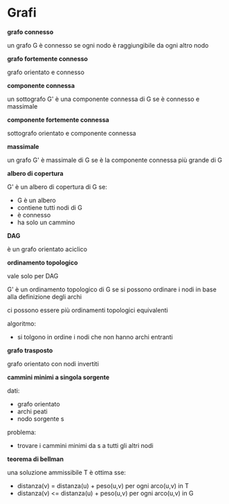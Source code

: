 # Grafi

**grafo connesso**

un grafo G è connesso se ogni nodo è raggiungibile da ogni altro nodo

**grafo fortemente connesso**

grafo orientato e connesso

**componente connessa**

un sottografo G' è una componente connessa di G se è connesso e massimale

**componente fortemente connessa**

sottografo orientato e componente connessa

**massimale**

un grafo G' è massimale di G se è la componente connessa più grande di G  

**albero di copertura**

G' è un albero di copertura di G se:
* G è un albero
* contiene tutti nodi di G
* è connesso
* ha solo un cammino

**DAG**

è un grafo orientato aciclico

**ordinamento topologico**

vale solo per DAG

G' è un ordinamento topologico di G se si possono ordinare i nodi in base alla definizione degli archi

ci possono essere più ordinamenti topologici equivalenti

algoritmo:
* si tolgono in ordine i nodi che non hanno archi entranti

**grafo trasposto**

grafo orientato con nodi invertiti

**cammini minimi a singola sorgente**

dati:
* grafo orientato
* archi peati
* nodo sorgente s

problema:
* trovare i cammini minimi da s a tutti gli altri nodi

**teorema di bellman**

una soluzione ammissibile T è ottima sse:
* distanza(v) = distanza(u) + peso(u,v) per ogni arco(u,v) in T
* distanza(v) <= distanza(u) + peso(u,v) per ogni arco(u,v) in G
